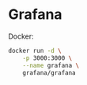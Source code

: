 # Grafana

Docker:

```sh
docker run -d \
    -p 3000:3000 \
    --name grafana \
    grafana/grafana
```
